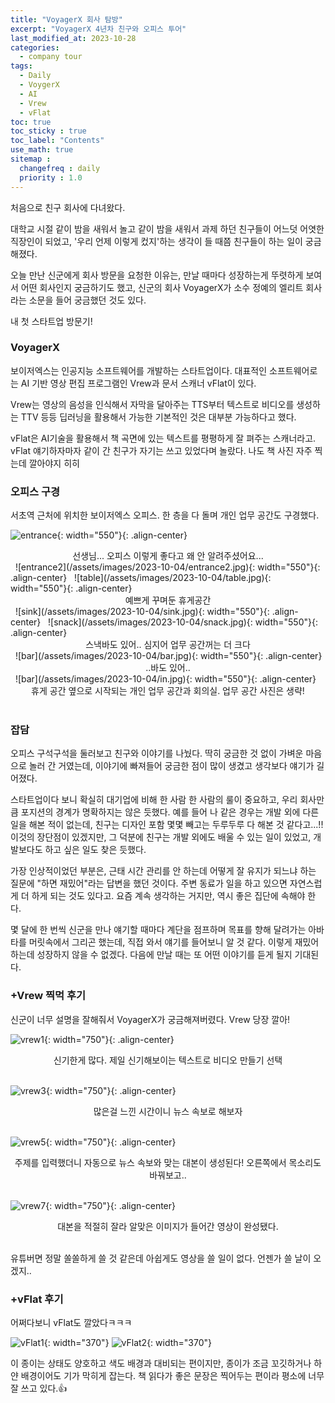 ```yaml
---
title: "VoyagerX 회사 탐방"
excerpt: "VoyagerX 4년차 친구와 오피스 투어"
last_modified_at: 2023-10-28
categories: 
  - company tour
tags: 
  - Daily
  - VoygerX
  - AI
  - Vrew
  - vFlat
toc: true
toc_sticky : true
toc_label: "Contents"
use_math: true
sitemap :
  changefreq : daily
  priority : 1.0
---
```


처음으로 친구 회사에 다녀왔다.

대학교 시절 같이 밤을 새워서 놀고 같이 밤을 새워서 과제 하던 친구들이 어느덧 어엿한 직장인이 되었고, '우리 언제 이렇게 컸지'하는 생각이 들 때쯤 친구들이 하는 일이 궁금해졌다.

오늘 만난 신군에게 회사 방문을 요청한 이유는, 만날 때마다 성장하는게 뚜렷하게 보여서 어떤 회사인지 궁금하기도 했고, 신군의 회사 VoyagerX가 소수 정예의 엘리트 회사라는 소문을 들어 궁금했던 것도 있다.

내 첫 스타트업 방문기!

### VoyagerX
보이저엑스는 인공지능 소프트웨어를 개발하는 스타트업이다.
대표적인 소프트웨어로는 AI 기반 영상 편집 프로그램인 Vrew과 문서 스캐너 vFlat이 있다.

Vrew는 영상의 음성을 인식해서 자막을 달아주는 TTS부터 텍스트로 비디오를 생성하는 TTV 등등 딥러닝을 활용해서 가능한 기본적인 것은 대부분 가능하다고 했다.

vFlat은 AI기술을 활용해서 책 곡면에 있는 텍스트를 평평하게 잘 펴주는 스캐너라고.
vFlat 얘기하자마자 같이 간 친구가 자기는 쓰고 있었다며 놀랐다. 
나도 책 사진 자주 찍는데 깔아야지 히히

### 오피스 구경
서초역 근처에 위치한 보이저엑스 오피스. 한 층을 다 돌며 개인 업무 공간도 구경했다.

![entrance](/assets/images/2023-10-04/entrance.jpg){: width="550"}{: .align-center}

<div style="text-align: center">
선생님... 오피스 이렇게 좋다고 왜 안 알려주셨어요...
</div> 
&nbsp; 
![entrance2](/assets/images/2023-10-04/entrance2.jpg){: width="550"}{: .align-center}
&nbsp; 
![table](/assets/images/2023-10-04/table.jpg){: width="550"}{: .align-center}
<div style="text-align: center">예쁘게 꾸며둔 휴게공간</div>
&nbsp; 
![sink](/assets/images/2023-10-04/sink.jpg){: width="550"}{: .align-center}
&nbsp; 
![snack](/assets/images/2023-10-04/snack.jpg){: width="550"}{: .align-center}
<div style="text-align: center">스낵바도 있어.. 심지어 업무 공간꺼는 더 크다</div>
&nbsp; 
![bar](/assets/images/2023-10-04/bar.jpg){: width="550"}{: .align-center}
<div style="text-align: center">..바도 있어..</div>
&nbsp; 
![bar](/assets/images/2023-10-04/in.jpg){: width="550"}{: .align-center}
<div style="text-align: center">휴게 공간 옆으로 시작되는 개인 업무 공간과 회의실. 업무 공간 사진은 생략!</div>
&nbsp; 

### 잡담

오피스 구석구석을 둘러보고 친구와 이야기를 나눴다.
딱히 궁금한 것 없이 가벼운 마음으로 놀러 간 거였는데, 이야기에 빠져들어 궁금한 점이 많이 생겼고 생각보다 얘기가 길어졌다.

스타트업이다 보니 확실히 대기업에 비해 한 사람 한 사람의 룰이 중요하고, 우리 회사만큼 포지션의 경계가 명확하지는 않은 듯했다.
예를 들어 나 같은 경우는 개발 외에 다른 일을 해본 적이 없는데, 친구는 디자인 포함 몇몇 빼고는 두루두루 다 해본 것 같다고...!!
이것의 장단점이 있겠지만, 그 덕분에 친구는 개발 외에도 배울 수 있는 일이 있었고, 개발보다도 하고 싶은 일도 찾은 듯했다.

가장 인상적이었던 부분은, 근태 시간 관리를 안 하는데 어떻게 잘 유지가 되느냐 하는 질문에 "하면 재밌어"라는 답변을 했던 것이다.
주변 동료가 일을 하고 있으면 자연스럽게 더 하게 되는 것도 있다고. 
요즘 계속 생각하는 거지만, 역시 좋은 집단에 속해야 한다.

몇 달에 한 번씩 신군을 만나 얘기할 때마다 계단을 점프하며 목표를 향해 달려가는 아바타를 머릿속에서 그리곤 했는데, 직접 와서 얘기를 들어보니 알 것 같다. 
이렇게 재밌어하는데 성장하지 않을 수 없겠다.
다음에 만날 때는 또 어떤 이야기를 듣게 될지 기대된다.

### +Vrew 찍먹 후기
신군이 너무 설명을 잘해줘서 VoyagerX가 궁금해져버렸다. Vrew 당장 깔아!

![vrew1](/assets/images/2023-10-04/vrew1.JPG){: width="750"}{: .align-center}
<div style="text-align: center"> 신기한게 많다. 제일 신기해보이는 텍스트로 비디오 만들기 선택</div>
&nbsp;

![vrew3](/assets/images/2023-10-04/vrew3.JPG){: width="750"}{: .align-center}
<div style="text-align: center"> 많은걸 느낀 시간이니 뉴스 속보로 해보자</div>
&nbsp; 

![vrew5](/assets/images/2023-10-04/vrew5.JPG){: width="750"}{: .align-center}
<div style="text-align: center"> 주제를 입력했더니 자동으로 뉴스 속보와 맞는 대본이 생성된다! 오른쪽에서 목소리도 바꿔보고..</div>
&nbsp;

![vrew7](/assets/images/2023-10-04/vrew7.JPG){: width="750"}{: .align-center}
<div style="text-align: center"> 대본을 적절히 잘라 알맞은 이미지가 들어간 영상이 완성됐다.  </div>
&nbsp; 

유튜버면 정말 쏠쏠하게 쓸 것 같은데 아쉽게도 영상을 쓸 일이 없다. 언젠가 쓸 날이 오겠지..


### +vFlat 후기
어쩌다보니 vFlat도 깔았다ㅋㅋㅋ

![vFlat1](/assets/images/2023-10-04/vFlat1.jpg){: width="370"}
![vFlat2](/assets/images/2023-10-04/vFlat2.jpg){: width="370"}

이 종이는 상태도 양호하고 색도 배경과 대비되는 편이지만, 종이가 조금 꼬깃하거나 하얀 배경이어도 기가 막히게 잡는다.
책 읽다가 좋은 문장은 찍어두는 편이라 평소에 너무 잘 쓰고 있다.:+1: